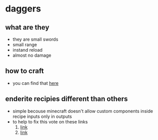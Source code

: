 # daggers

## what are they
- they are small swords
- small range
- instand reload
- almost no damage

## how to craft
- you can find that [here](/recipies?id=daggers)

## enderite recipies different than others
- simple becouse minecraft doesn't allow custom components inside recipe inputs only in outputs
- to help to fix this vote on these links
    1. [link](https://feedback.minecraft.net/hc/en-us/community/posts/26842786651917-Add-Components-to-Custom-Crafting-Recipe-INPUT-in-Datapacks)
    2. [link](https://feedback.minecraft.net/hc/en-us/community/posts/24834246348173-Add-the-new-components-to-crafting-recipe-inputs-Datapacks)
